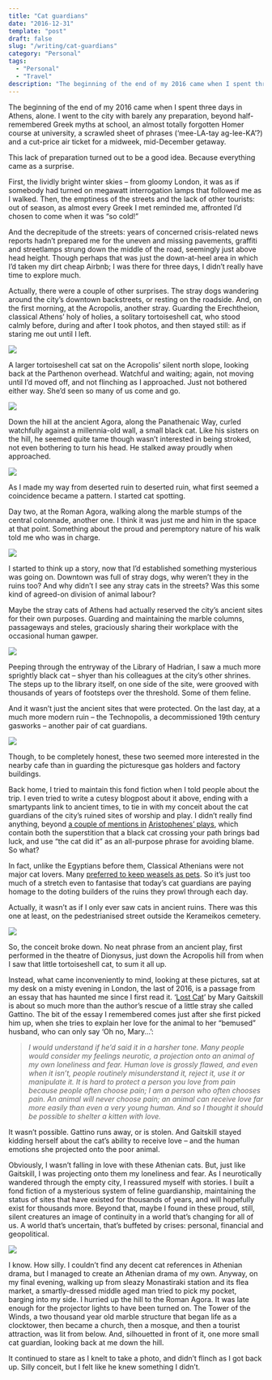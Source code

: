 ```yaml
---
title: "Cat guardians"
date: "2016-12-31"
template: "post"
draft: false
slug: "/writing/cat-guardians"
category: "Personal"
tags:
  - "Personal"
  - "Travel"
description: "The beginning of the end of my 2016 came when I spent three days in Athens, alone."
---
```


The beginning of the end of my 2016 came when I spent three days in Athens, alone. I went to the city with barely any preparation, beyond half-remembered Greek myths at school, an almost totally forgotten Homer course at university, a scrawled sheet of phrases (‘mee-LA-tay ag-lee-KA’?) and a cut-price air ticket for a midweek, mid-December getaway.

This lack of preparation turned out to be a good idea. Because everything came as a surprise.

First, the lividly bright winter skies – from gloomy London, it was as if somebody had turned on megawatt interrogation lamps that followed me as I walked. Then, the emptiness of the streets and the lack of other tourists: out of season, as almost every Greek I met reminded me, affronted I’d chosen to come when it was “so cold!”

And the decrepitude of the streets: years of concerned crisis-related news reports hadn’t prepared me for the uneven and missing pavements, graffiti and streetlamps strung down the middle of the road, seemingly just above head height. Though perhaps that was just the down-at-heel area in which I’d taken my dirt cheap Airbnb; I was there for three days, I didn’t really have time to explore much.

Actually, there were a couple of other surprises. The stray dogs wandering around the city’s downtown backstreets, or resting on the roadside. And, on the first morning, at the Acropolis, another stray. Guarding the Erechtheion, classical Athens’ holy of holies, a solitary tortoiseshell cat, who stood calmly before, during and after I took photos, and then stayed still: as if staring me out until I left.

![](/media/cat-guardians-1.jpg)

A larger tortoiseshell cat sat on the Acropolis’ silent north slope, looking back at the Parthenon overhead. Watchful and waiting; again, not moving until I’d moved off, and not flinching as I approached. Just not bothered either way. She’d seen so many of us come and go.

![](/media/cat-guardians-2.jpg)

Down the hill at the ancient Agora, along the Panathenaic Way, curled watchfully against a millennia-old wall, a small black cat. Like his sisters on the hill, he seemed quite tame though wasn’t interested in being stroked, not even bothering to turn his head. He stalked away proudly when approached.

![](/media/cat-guardians-3.jpg)

As I made my way from deserted ruin to deserted ruin, what first seemed a coincidence became a pattern. I started cat spotting.

Day two, at the Roman Agora, walking along the marble stumps of the central colonnade, another one. I think it was just me and him in the space at that point. Something about the proud and peremptory nature of his walk told me who was in charge.

![](/media/cat-guardians-4.jpg)

I started to think up a story, now that I’d established something mysterious was going on. Downtown was full of stray dogs, why weren’t they in the ruins too? And why didn’t I see any stray cats in the streets? Was this some kind of agreed-on division of animal labour?

Maybe the stray cats of Athens had actually reserved the city’s ancient sites for their own purposes. Guarding and maintaining the marble columns, passageways and steles, graciously sharing their workplace with the occasional human gawper.

![](/media/cat-guardians-5.jpg)

Peeping through the entryway of the Library of Hadrian, I saw a much more sprightly black cat – shyer than his colleagues at the city’s other shrines. The steps up to the library itself, on one side of the site, were grooved with thousands of years of footsteps over the threshold. Some of them feline.

And it wasn’t just the ancient sites that were protected. On the last day, at a much more modern ruin – the Technopolis, a decommissioned 19th century gasworks – another pair of cat guardians.

![](/media/cat-guardians-6.jpg)

Though, to be completely honest, these two seemed more interested in the nearby cafe than in guarding the picturesque gas holders and factory buildings.

Back home, I tried to maintain this fond fiction when I told people about the trip. I even tried to write a cutesy blogpost about it above, ending with a smartypants link to ancient times, to tie in with my conceit about the cat guardians of the city’s ruined sites of worship and play. I didn’t really find anything, beyond [a couple of mentions in](http://classics.mit.edu/Aristophanes/eccles.html) [Aristophenes’ plays](http://classics.mit.edu/Aristophanes/eccles.html), which contain both the superstition that a black cat crossing your path brings bad luck, and use “the cat did it” as an all-purpose phrase for avoiding blame. So what?

In fact, unlike the Egyptians before them, Classical Athenians were not major cat lovers. Many [preferred to keep weasels as pets](http://penelope.uchicago.edu/Thayer/E/Journals/CJ/44/4/Household_Pets*.html). So it’s just too much of a stretch even to fantasise that today’s cat guardians are paying homage to the doting builders of the ruins they prowl through each day.

Actually, it wasn’t as if I only ever saw cats in ancient ruins. There was this one at least, on the pedestrianised street outside the Kerameikos cemetery.

![](/media/cat-guardians-7.jpg)

So, the conceit broke down. No neat phrase from an ancient play, first performed in the theatre of Dionysus, just down the Acropolis hill from when I saw that little tortoiseshell cat, to sum it all up.

Instead, what came inconveniently to mind, looking at these pictures, sat at my desk on a misty evening in London, the last of 2016, is a passage from an essay that has haunted me since I first read it. ‘[Lost Cat](https://granta.com/lost-cat/)’ by Mary Gaitskill is about so much more than the author’s rescue of a little stray she called Gattino. The bit of the essay I remembered comes just after she first picked him up, when she tries to explain her love for the animal to her “bemused” husband, who can only say ‘Oh no, Mary…’:

> *I would understand if he’d said it in a harsher tone. Many people would consider my feelings neurotic, a projection onto an animal of my own loneliness and fear. Human love is grossly flawed, and even when it isn’t, people routinely misunderstand it, reject it, use it or manipulate it. It is hard to protect a person you love from pain because people often choose pain; I am a person who often chooses pain. An animal will never choose pain; an animal can receive love far more easily than even a very young human. And so I thought it should be possible to shelter a kitten with love.*  

It wasn’t possible. Gattino runs away, or is stolen. And Gaitskill stayed kidding herself about the cat’s ability to receive love – and the human emotions she projected onto the poor animal.

Obviously, I wasn’t falling in love with these Athenian cats. But, just like Gaitskill, I was projecting onto them my loneliness and fear. As I neurotically wandered through the empty city, I reassured myself with stories. I built a fond fiction of a mysterious system of feline guardianship, maintaining the status of sites that have existed for thousands of years, and will hopefully exist for thousands more. Beyond that, maybe I found in these proud, still, silent creatures an image of continuity in a world that’s changing for all of us. A world that’s uncertain, that’s buffeted by crises: personal, financial and geopolitical.

![](/media/cat-guardians-8.jpg)

I know. How silly. I couldn’t find any decent cat references in Athenian drama, but I managed to create an Athenian drama of my own. Anyway, on my final evening, walking up from sleazy Monastiraki station and its flea market, a smartly-dressed middle aged man tried to pick my pocket, barging into my side. I hurried up the hill to the Roman Agora. It was late enough for the projector lights to have been turned on. The Tower of the Winds, a two thousand year old marble structure that began life as a clocktower, then became a church, then a mosque, and then a tourist attraction, was lit from below. And, silhouetted in front of it, one more small cat guardian, looking back at me down the hill.

It continued to stare as I knelt to take a photo, and didn’t flinch as I got back up. Silly conceit, but I felt like he knew something I didn’t.
